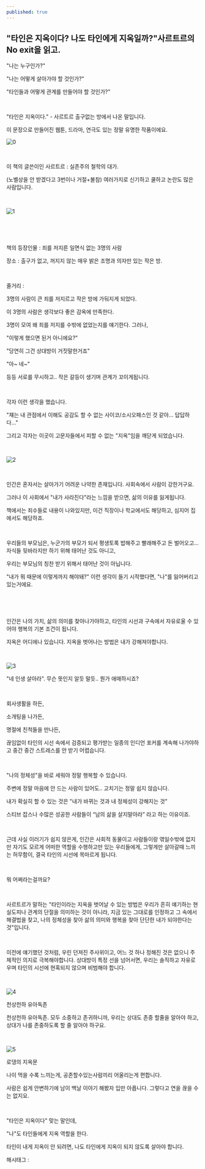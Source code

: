 ```yaml
---
published: true
---
```

## "타인은 지옥이다? 나도 타인에게 지옥일까?"사르트르의 No exit을 읽고.

"나는 누구인가?"

"나는 어떻게 살아가야 할 것인가?"

"타인들과 어떻게 관계를 만들어야 할 것인가?"

​

"타인은 지옥이다." - 사르트르 출구없는 방에서 나온 말입니다.

이 문장으로 만들어진 웹툰, 드라마, 연극도 있는 정말 유명한 작품이에요.

![0](/asset/img/223084202653/0.png)

​

이 책의 글쓴이인 사르트르 : 실존주의 철학의 대가.

(노벨상을 안 받겠다고 3번이나 거절+불참) 여러가지로 신기하고 쿨하고 논란도 많은 사람입니다.

​

![1](/asset/img/223084202653/1.png)

​

​

책의 등장인물 : 죄를 저지른 일면식 없는 3명의 사람

장소 : 출구가 없고, 꺼지지 않는 매우 밝은 조명과 의자만 있는 작은 방.

​

줄거리 :

3명의 사람이 큰 죄를 저지르고 작은 방에 가둬지게 되었다.

이 3명의 사람은 생각보다 좋은 감옥에 만족한다.

3명이 모여 왜 죄를 저지를 수밖에 없었는지를 얘기한다. 그러나,

"이렇게 했으면 된거 아니에요?"

"당연히 그건 상대방이 거짓말한거죠"

"아~ 네~"

등등 서로를 무시하고.. 작은 갈등이 생기며 관계가 꼬이게됩니다.

​

각자 이런 생각을 했습니다.

"쟤는 내 관점에서 이해도 공감도 할 수 없는 사이코/소시오패스인 것 같아... 답답하다..."

그리고 각자는 이곳이 고문자들에서 피할 수 없는 "지옥"임을 깨닫게 되었습니다.

​

![2](/asset/img/223084202653/2.png)

​

인간은 혼자서는 살아가기 어려운 나약한 존재입니다. 사회속에서 사람이 강한거구요.

그러나 이 사회에서 "내가 사라진다"라는 느낌을 받으면, 삶의 이유를 잃게됩니다.

책에서는 죄수들로 내용이 나와있지만, 이건 직장이나 학교에서도 해당하고, 심지어 집에서도 해당하죠.

​

우리들의 부모님은, 누군가의 부모가 되서 평생토록 밥해주고 빨래해주고 돈 벌어오고... 자식들 뒷바라지만 하기 위해 태어난 것도 아니고,

우리는 부모님의 칭찬 받기 위해서 태어난 것이 아닙니다.

"내가 뭐 때문에 이렇게까지 해야돼?" 이런 생각이 들기 시작했다면, "나"를 잃어버리고 있는거에요.

​

​

인간은 나의 가치, 삶의 의미를 찾아나가야하고, 타인의 시선과 구속에서 자유로울 수 있어야 행복의 기본 조건이 됩니다.

지옥은 어디에나 있습니다. 지옥을 벗어나는 방법은 내가 강해져야합니다.

​

![3](/asset/img/223084202653/3.png)

"네 인생 살아라". 무슨 뜻인지 알듯 말듯.. 뭔가 애매하시죠?

​

회사생활을 하든,

소개팅을 나가든,

명절에 친척들을 만나든,

끊임없이 타인의 시선 속에서 검증되고 평가받는 일종의 인디언 포커를 계속해 나가야하고 중간 중간 스트레스를 안 받기 어렵습니다.

​

"나의 정체성"을 바로 세워야 정말 행복할 수 있습니다.

주변에 정말 마음에 안 드는 사람이 있어도.. 고치기는 정말 쉽지 않습니다.

내가 확실히 할 수 있는 것은 "내가 바뀌는 것과 내 정체성이 강해지는 것"

스티브 잡스나 수많은 성공한 사람들이 “남의 삶을 살지말아라” 라고 하는 이유이죠.

​

근데 사실 이러기가 쉽지 않은게, 인간은 사회적 동물이고 사람들이랑 엮일수밖에 없지만 자기도 모르게 어떠한 역할을 수행하고만 있는 우리들에게, 그렇게만 살아갈때 느끼는 허무함이, 결국 타인의 시선에 목마르게 됩니다.

​

뭐 어쩌라는걸까요?

​

사르트르가 말하는 "타인이라는 지옥을 벗어날 수 있는 방법은 우리가 흔히 얘기하는 현실도피나 관계의 단절을 의미하는 것이 아니라, 지금 있는 그대로를 인정하고 그 속에서 해결법을 찾고, 나의 정체성을 찾아 삶의 의미와 행복을 찾아 단단한 내가 되야한다는 것"입니다. 

​

이전에 얘기했던 것처럼, 우린 던져진 주사위이고, 어느 것 하나 정해진 것은 없으니 주체적인 의지로 극복해야합니다. 상대방이 특정 선을 넘어서면, 우리는 솔직하고 자유로우며 타인의 시선에 현혹되지 않으며 비범해야 합니다.

​

![4](/asset/img/223084202653/4.png)

천상천하 유아독존​

천상천하 유아독존. 모두 소중하고 존귀하니까, 우리는 상대도 존중 할줄을 알아야 하고, 상대가 나를 존중하도록 할 줄 알아야 하구요.

​

![5](/asset/img/223084202653/5.png)

로댕의 지옥문​

나이 먹을 수록 느끼는게, 공존할수있는사람끼리 어울리는게 편합니다.

사람은 쉽게 안변하기에 남이 백날 이야기 해봤자 입만 아픕니다. 그렇다고 연을 끊을 수는 없지요.

​

"타인은 지옥이다" 맞는 말인데,

"나"도 타인들에게 지옥 역할을 한다.

타인이 내게 지옥이 안 되려면, 나도 타인에게 지옥이 되지 않도록 살아야 합니다.

 해시태그 : 